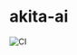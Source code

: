 # akita-ai

![CI](https://github.com/gauthierpiarrette/akita-ai/actions/workflows/ci.yml/badge.svg)
